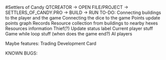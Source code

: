 #Settlers of Candy
QTCREATOR -> OPEN FILE/PROJECT -> SETTLERS_OF_CANDY.PRO -> BUILD -> RUN
TO-DO:
Connecting buildings to the player and the game
Connecting the dice to the game
Points update
points graph
Records
Resource collection from buildings to nearby hexes
Resources information
Thief(?)
Update status label
Current player stuff
Game while loop stuff (when does the game end?)
AI players

Maybe features:
Trading
Development Card


KNOWN BUGS:
